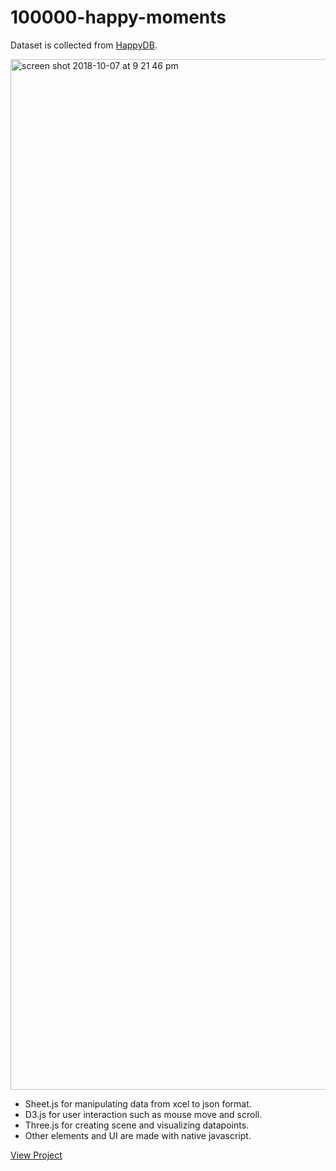 # 100000-happy-moments

Dataset is collected from [HappyDB](https://github.com/rit-public/HappyDB).

<img width="1649" alt="screen shot 2018-10-07 at 9 21 46 pm" src="https://user-images.githubusercontent.com/31669188/46592532-af01ce80-ca91-11e8-9c55-f65d2f2b6ff3.png">


* Sheet.js for manipulating data from xcel to json format. 
* D3.js for user interaction such as mouse move and scroll. 
* Three.js for creating scene and visualizing datapoints. 
* Other elements and UI are made with native javascript. 

[View Project](https://byjoohyunpark.github.io/100000-happy-moments/)
